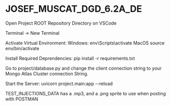 # JOSEF_MUSCAT_DGD_6.2A_DE
 
Open Project ROOT Repository Directory on VSCode

Terminal -> New Terminal

Activate Virtual Environment:
    Windows: env\Scripts\activate
    MacOS source env/bin/activate

Install Required Deprendencies:
    pip install -r requirements.txt


Go to project/database.py and change the client connection string to your Mongo Atlas Cluster connection String.

Start the Server:
    uvicorn project.main:app --reload

TEST_INJECTIONS_DATA has a .mp3, and a .png sprite to use when posting with POSTMAN